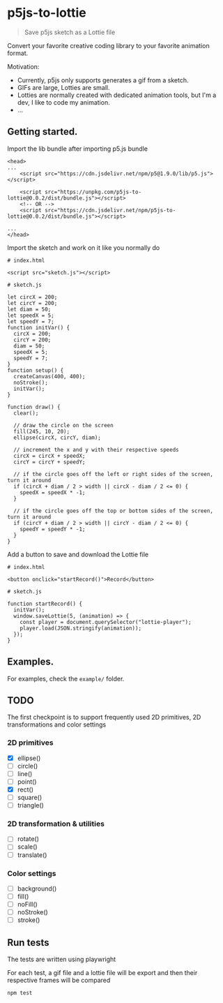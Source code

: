 # p5js-to-lottie

> Save p5js sketch as a Lottie file

Convert your favorite creative coding library to your favorite animation format. 

Motivation:
- Currently, p5js only supports generates a gif from a sketch. 
- GIFs are large, Lotties are small.
- Lotties are normally created with dedicated animation tools, but I'm a dev, I like to code my animation.
- ...

## Getting started.

Import the lib bundle after importing p5.js bundle

```
<head>
...
    <script src="https://cdn.jsdelivr.net/npm/p5@1.9.0/lib/p5.js"></script>
    
    <script src="https://unpkg.com/p5js-to-lottie@0.0.2/dist/bundle.js"></script>
    <!-- OR -->
    <script src="https://cdn.jsdelivr.net/npm/p5js-to-lottie@0.0.2/dist/bundle.js"></script>

...
</head>
```

Import the sketch and work on it like you normally do

```
# index.html

<script src="sketch.js"></script>
```
```
# sketch.js

let circX = 200;
let circY = 200;
let diam = 50;
let speedX = 5;
let speedY = 7;
function initVar() {
  circX = 200;
  circY = 200;
  diam = 50;
  speedX = 5;
  speedY = 7;
}
function setup() {
  createCanvas(400, 400);
  noStroke();
  initVar();
}

function draw() {
  clear();

  // draw the circle on the screen
  fill(245, 10, 20);
  ellipse(circX, circY, diam);

  // increment the x and y with their respective speeds
  circX = circX + speedX;
  circY = circY + speedY;

  // if the circle goes off the left or right sides of the screen, turn it around
  if (circX + diam / 2 > width || circX - diam / 2 <= 0) {
    speedX = speedX * -1;
  }

  // if the circle goes off the top or bottom sides of the screen, turn it around
  if (circY + diam / 2 > width || circY - diam / 2 <= 0) {
    speedY = speedY * -1;
  }
}
```

Add a button to save and download the Lottie file
```
# index.html

<button onclick="startRecord()">Record</button>
```
```
# sketch.js

function startRecord() {
  initVar();
  window.saveLottie(5, (animation) => {
    const player = document.querySelector("lottie-player");
    player.load(JSON.stringify(animation));
  });
}
```

## Examples.

For examples, check the `example/` folder.

## TODO

The first checkpoint is to support frequently used 2D primitives, 2D transformations and color settings

### 2D primitives
- [X] ellipse()
- [ ] circle()
- [ ] line()
- [ ] point()
- [X] rect()
- [ ] square()
- [ ] triangle()

### 2D transformation & utilities
- [ ] rotate()
- [ ] scale()
- [ ] translate()

### Color settings
- [ ] background()
- [ ] fill()
- [ ] noFill()
- [ ] noStroke()
- [ ] stroke()
  
## Run tests

The tests are written using playwright

For each test, a gif file and a lottie file will be export and then their respective frames will be compared 

```
npm test
```
